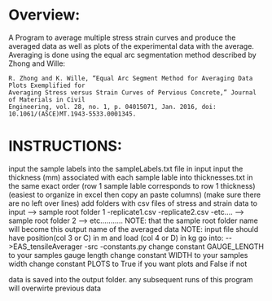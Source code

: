 # Overview:

A Program to average multiple stress strain curves and produce the averaged data as well
as plots of the experimental data with the average. Averaging is done using the equal
arc segmentation method described by Zhong and Wille:

    R. Zhong and K. Wille, “Equal Arc Segment Method for Averaging Data Plots Exemplified for 
    Averaging Stress versus Strain Curves of Pervious Concrete,” Journal of Materials in Civil 
    Engineering, vol. 28, no. 1, p. 04015071, Jan. 2016, doi: 10.1061/(ASCE)MT.1943-5533.0001345.




# INSTRUCTIONS:

input the sample labels into the sampleLabels.txt file in input
input the thickness (mm) associated with each sample lable into thicknesses.txt in the same exact order
      (row 1 sample lable corresponds to row 1 thickness)
      (easiest to organize in excel then copy an paste columns)
      (make sure there are no left over lines)
add folders with csv files of stress and strain data to input
     --> sample root folder 1
         -replicate1.csv
         -replicate2.csv
         -etc....
     --> sample root folder 2
     --> etc...........
NOTE: that the sample root folder name will become this output name of the averaged data
NOTE: input file should have position(col 3 or C) in m and load (col 4 or D) in kg
go into:
  -->EAS_tensileAverager
     -src
          -constants.py
              change constant GAUGE_LENGTH to your samples gauge length
              change constant WIDTH to your samples width
              change constant PLOTS to True if you want plots and False if not

data is saved into the output folder.
any subsequent runs of this program will overwirte previous data